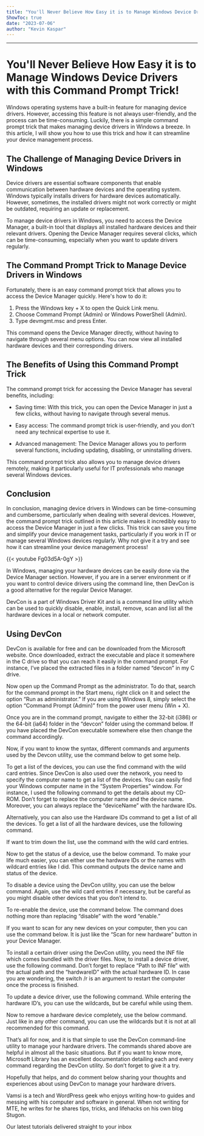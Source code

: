 ```yaml
---
title: "You'll Never Believe How Easy it is to Manage Windows Device Drivers with this Command Prompt Trick!"
ShowToc: true 
date: "2023-07-06"
author: "Kevin Kaspar"
---
```

*****
# You'll Never Believe How Easy it is to Manage Windows Device Drivers with this Command Prompt Trick!

Windows operating systems have a built-in feature for managing device drivers. However, accessing this feature is not always user-friendly, and the process can be time-consuming. Luckily, there is a simple command prompt trick that makes managing device drivers in Windows a breeze. In this article, I will show you how to use this trick and how it can streamline your device management process.

## The Challenge of Managing Device Drivers in Windows

Device drivers are essential software components that enable communication between hardware devices and the operating system. Windows typically installs drivers for hardware devices automatically. However, sometimes, the installed drivers might not work correctly or might be outdated, requiring an update or replacement.

To manage device drivers in Windows, you need to access the Device Manager, a built-in tool that displays all installed hardware devices and their relevant drivers. Opening the Device Manager requires several clicks, which can be time-consuming, especially when you want to update drivers regularly.

## The Command Prompt Trick to Manage Device Drivers in Windows

Fortunately, there is an easy command prompt trick that allows you to access the Device Manager quickly. Here's how to do it:

1. Press the Windows key + X to open the Quick Link menu.
2. Choose Command Prompt (Admin) or Windows PowerShell (Admin).
3. Type devmgmt.msc and press Enter.

This command opens the Device Manager directly, without having to navigate through several menu options. You can now view all installed hardware devices and their corresponding drivers.

## The Benefits of Using this Command Prompt Trick

The command prompt trick for accessing the Device Manager has several benefits, including:

- Saving time: With this trick, you can open the Device Manager in just a few clicks, without having to navigate through several menus.

- Easy access: The command prompt trick is user-friendly, and you don't need any technical expertise to use it.

- Advanced management: The Device Manager allows you to perform several functions, including updating, disabling, or uninstalling drivers.

This command prompt trick also allows you to manage device drivers remotely, making it particularly useful for IT professionals who manage several Windows devices.

## Conclusion

In conclusion, managing device drivers in Windows can be time-consuming and cumbersome, particularly when dealing with several devices. However, the command prompt trick outlined in this article makes it incredibly easy to access the Device Manager in just a few clicks. This trick can save you time and simplify your device management tasks, particularly if you work in IT or manage several Windows devices regularly. Why not give it a try and see how it can streamline your device management process!

{{< youtube Fg03d5A-0gY >}} 



In Windows, managing your hardware devices can be easily done via the Device Manager section. However, if you are in a server environment or if you want to control device drivers using the command line, then DevCon is a good alternative for the regular Device Manager.
 
DevCon is a part of Windows Driver Kit and is a command line utility which can be used to quickly disable, enable, install, remove, scan and list all the hardware devices in a local or network computer. 
 
## Using DevCon
 
DevCon is available for free and can be downloaded from the Microsoft website. Once downloaded, extract the executable and place it somewhere in the C drive so that you can reach it easily in the command prompt. For instance, I’ve placed the extracted files in a folder named “devcon” in my C drive.
 

 
Now open up the Command Prompt as the administrator. To do that, search for the command prompt in the Start menu, right click on it and select the option “Run as administrator.” If you are using Windows 8, simply select the option “Command Prompt (Admin)” from the power user menu (Win + X).
 
Once you are in the command prompt, navigate to either the 32-bit (i386) or the 64-bit (ia64) folder in the “devcon” folder using the command below. If you have placed the DevCon executable somewhere else then change the command accordingly.
 
Now, if you want to know the syntax, different commands and arguments used by the Devcon utility, use the command below to get some help.
 
To get a list of the devices, you can use the find command with the wild card entries. Since DevCon is also used over the network, you need to specify the computer name to get a list of the devices. You can easily find your Windows computer name in the “System Properties” window. For instance, I used the following command to get the details about my CD-ROM. Don’t forget to replace the computer name and the device name. Moreover, you can always replace the “deviceName” with the hardware IDs.
 
Alternatively, you can also use the Hardware IDs command to get a list of all the devices. To get a list of all the hardware devices, use the following command.
 
If want to trim down the list, use the command with the wild card entries.
 
Now to get the status of a device, use the below command. To make your life much easier, you can either use the hardware IDs or the names with wildcard entries like I did. This command outputs the device name and status of the device.
 
To disable a device using the DevCon utility, you can use the below command. Again, use the wild card entries if necessary, but be careful as you might disable other devices that you don’t intend to.
 
To re-enable the device, use the command below. The command does nothing more than replacing “disable” with the word “enable.”
 
If you want to scan for any new devices on your computer, then you can use the command below. It is just like the “Scan for new hardware” button in your Device Manager.
 
To install a certain driver using the DevCon utility, you need the INF file which comes bundled with the driver files. Now, to install a device driver, use the following command. Don’t forget to replace “Path to INF file” with the actual path and the “hardwareID” with the actual hardware ID. In case you are wondering, the switch /r is an argument to restart the computer once the process is finished.
 
To update a device driver, use the following command. While entering the hardware ID’s, you can use the wildcards, but be careful while using them.
 
Now to remove a hardware device completely, use the below command. Just like in any other command, you can use the wildcards but it is not at all recommended for this command.
 
That’s all for now, and it is that simple to use the DevCon command-line utility to manage your hardware drivers. The commands shared above are helpful in almost all the basic situations. But if you want to know more, Microsoft Library has an excellent documentation detailing each and every command regarding the DevCon utility. So don’t forget to give it a try.
 
Hopefully that helps, and do comment below sharing your thoughts and experiences about using DevCon to manage your hardware drivers.
 
Vamsi is a tech and WordPress geek who enjoys writing how-to guides and messing with his computer and software in general. When not writing for MTE, he writes for he shares tips, tricks, and lifehacks on his own blog Stugon.
 
Our latest tutorials delivered straight to your inbox




